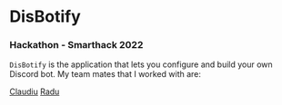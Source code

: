 # DisBotify
### Hackathon - Smarthack 2022 

`DisBotify` is the application that lets you configure and build your own Discord bot. My team mates that I worked with are:

[Claudiu](https://github.com/ClaudiuLBS)
[Radu](https://github.com/Iradu15)